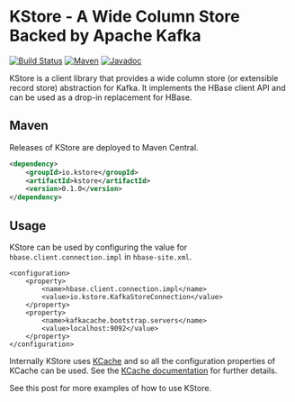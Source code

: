 # KStore - A Wide Column Store Backed by Apache Kafka

[![Build Status][travis-shield]][travis-link]
[![Maven][maven-shield]][maven-link]
[![Javadoc][javadoc-shield]][javadoc-link]

[travis-shield]: https://travis-ci.org/rayokota/kstore.svg?branch=master
[travis-link]: https://travis-ci.org/rayokota/kstore
[maven-shield]: https://img.shields.io/maven-central/v/io.kstore/kstore.svg
[maven-link]: https://search.maven.org/#search%7Cga%7C1%7Cio.kstore
[javadoc-shield]: https://javadoc.io/badge/io.kstore/kstore.svg?color=blue
[javadoc-link]: https://javadoc.io/doc/io.kstore/kstore

KStore is a client library that provides a wide column store (or extensible record store) abstraction for Kafka.  It implements the HBase client API and can be used as a drop-in replacement for HBase.

## Maven

Releases of KStore are deployed to Maven Central.

```xml
<dependency>
    <groupId>io.kstore</groupId>
    <artifactId>kstore</artifactId>
    <version>0.1.0</version>
</dependency>
```

## Usage

KStore can be used by configuring the value for `hbase.client.connection.impl` in `hbase-site.xml`. 

```
<configuration>
    <property>
        <name>hbase.client.connection.impl</name>
        <value>io.kstore.KafkaStoreConnection</value>
    </property>
    <property>
        <name>kafkacache.bootstrap.servers</name>
        <value>localhost:9092</value>
    </property>
</configuration>
```

Internally KStore uses [KCache](https://github.com/rayokota/kcache) and so all the configuration properties of KCache can be used.  See the [KCache documentation](https://github.com/rayokota/kcache#basic-configuration) for further details.


See this post for more examples of how to use KStore.
